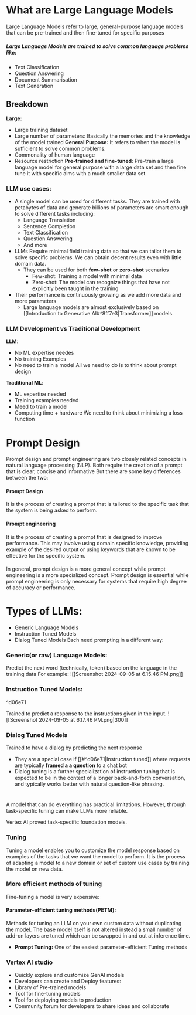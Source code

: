 # What are Large Language Models

Large Language Models refer to large, general-purpose language models that can be pre-trained and then fine-tuned for specific  purposes
##### Large Language Models are  trained to solve common language problems like:
- Text Classification
- Question Answering
- Document Summarisation
- Text Generation

## Breakdown
**Large:**
- Large training dataset
- Large number of parameters: Basically the memories and the knowledge of the model trained
**General Purpose:** It refers to when the model is sufficient to solve common problems. 
- Commonality of human language
- Resource restriction
**Pre-trained and fine-tuned**: Pre-train a large language model for general purpose with a large data set and then fine tune it with specific aims with a much smaller data set.

### LLM use cases:
- A single model can be used for different tasks. They are trained with petabytes of data and generate billions of parameters are smart enough to solve different tasks including:
	- Language Translation
	- Sentence Completion
	- Text Classification
	- Question Answering
	- And more
- LLMs Require minimal field training data so that we can tailor them to solve specific problems. We can obtain decent results even with little domain data.
	- They can be used for both **few-shot** or **zero-shot** scenarios
		- Few-shot: Training a model with minimal data
		- Zero-shot: The model can recognize things that have not explicitly been taught in the training
- Their performance is continuously growing as we add more data and more parameters
	- Large language models are almost exclusively based on [[Introduction to Generative AI#^8ff7e3|Transformer]] models.
### LLM Development vs Traditional Development

**LLM**:
- No ML expertise needes
- No training Examples
- No need to train a model
All we need to do is to think about prompt design

**Traditional ML**:
- ML expertise needed
- Training examples needed
- Meed to train a model
- Computing time + hardware
We need to think about minimizing a loss function

# Prompt Design
Prompt design and prompt engineering are two closely related concepts in natural language processing (NLP). Both require the creation of a prompt that is clear, concise and informative
But there are some key differences between the two:
#### Prompt Design
It is the process of creating a prompt that is tailored to the specific task that the system is being asked to perform.
#### Prompt engineering
It is the process of creating a prompt that is designed to improve performance. This may involve using domain specific knowledge, providing example of the desired output or using keywords that are known to be effective for the specific system.
####
In general, prompt design is a more general concept while prompt engineering is a more specialized concept.
Prompt design is essential while prompt engineering is only necessary for systems that require high  degree of accuracy or performance.

# Types of LLMs:
- Generic Language Models
- Instruction Tuned Models
- Dialog Tuned Models
Each need prompting in a different way:

### Generic(or raw) Language Models: 
Predict the next word (technically, token) based on the language in the training data
For example:
![[Screenshot 2024-09-05 at 6.15.46 PM.png]]
### Instruction Tuned Models:

^d06e71

Trained to predict a response to the instructions given in the input.
![[Screenshot 2024-09-05 at 6.17.46 PM.png|300]]
### Dialog Tuned Models
Trained to have a dialog by predicting the next response
- They are a special case if [[#^d06e71|Instruction tuned]] where requests are typically **framed a a question** to a chat bot
- Dialog tuning is a further specialization of instruction tuning that is expected to be in the context of a longer back-and-forth conversation, and typically works better with natural question-like phrasing.
# 
A model that can do everything has practical limitations. However, through task-specific tuning can make LLMs more reliable.

Vertex AI proved task-specific foundation models.

### Tuning
Tuning a model enables you to customize the model response based on examples of the tasks that we want the model to perform.
It is the process of adapting a model to a new domain or set of custom use cases by training the model on new data. 

### More efficient methods of tuning
Fine-tuning a model is very expensive:
#### Parameter-efficient tuning methods(PETM):
Methods for tuning an LLM on your own custom data without duplicating the model. The base model itself is not altered instead a small number of add-on layers are tuned which can be swapped in and out at inference time.
-  **Prompt Tuning:** One of the easiest parameter-efficient Tuning methods
### Vertex AI studio
- Quickly explore and customize GenAI models
- Developers can create and Deploy
features:
- Library of Pre-trained models
- Tool for fine-tuning models
- Tool for deploying models to production
- Community forum for developers to share ideas and collaborate
